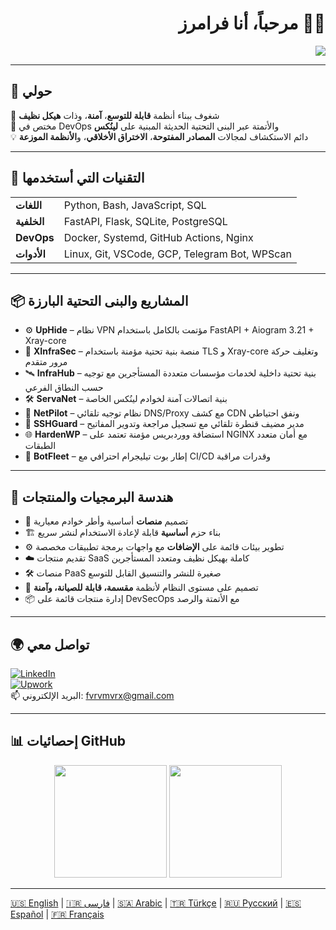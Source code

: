 <!-- GitHub Profile README by Faramarz Derakhshani -->
<h1 align="right">مرحباً، أنا فرامرز 👨‍💻</h1>

<p align="right">
  <img src="https://readme-typing-svg.herokuapp.com/?lines=Full-Stack+Developer;DevOps+Engineer;Linux+Automation+Expert;Clean+Architecture+Lover;Cybersecurity+Explorer&left=true&width=700&height=45">
</p>

---

## 🚀 حولي

🎯 شغوف ببناء أنظمة **قابلة للتوسع**، **آمنة**، وذات **هيكل نظيف**  
🔧 مختص في DevOps والأتمتة عبر البنى التحتية الحديثة المبنية على **لينُكس**  
💡 دائم الاستكشاف لمجالات **المصادر المفتوحة**، **الاختراق الأخلاقي**، و**الأنظمة الموزعة**

---

## 🧰 التقنيات التي أستخدمها

<table>
<tr>
  <td><strong>اللغات</strong></td>
  <td>Python, Bash, JavaScript, SQL</td>
</tr>
<tr>
  <td><strong>الخلفية</strong></td>
  <td>FastAPI, Flask, SQLite, PostgreSQL</td>
</tr>
<tr>
  <td><strong>DevOps</strong></td>
  <td>Docker, Systemd, GitHub Actions, Nginx</td>
</tr>
<tr>
  <td><strong>الأدوات</strong></td>
  <td>Linux, Git, VSCode, GCP, Telegram Bot, WPScan</td>
</tr>
</table>

---

## 📦 المشاريع والبنى التحتية البارزة

- ⚙️ **UpHide** – نظام VPN مؤتمت بالكامل باستخدام FastAPI + Aiogram 3.21 + Xray-core  
- 🧠 **XInfraSec** – منصة بنية تحتية مؤمنة باستخدام TLS و Xray-core وتغليف حركة مرور متقدم  
- 🛰️ **InfraHub** – بنية تحتية داخلية لخدمات مؤسسات متعددة المستأجرين مع توجيه حسب النطاق الفرعي  
- 🛠️ **ServaNet** – بنية اتصالات آمنة لخوادم لينُكس الخاصة  
- 🧭 **NetPilot** – نظام توجيه تلقائي DNS/Proxy مع كشف CDN ونفق احتياطي  
- 🔐 **SSHGuard** – مدير مضيف قنطرة تلقائي مع تسجيل مراجعة وتدوير المفاتيح  
- 🌐 **HardenWP** – استضافة ووردبريس مؤمنة تعتمد على NGINX مع أمان متعدد الطبقات  
- 🤖 **BotFleet** – إطار بوت تيليجرام احترافي مع CI/CD وقدرات مراقبة

---

## 🧩 هندسة البرمجيات والمنتجات

- 🧱 تصميم **منصات** أساسية وأطر خوادم معيارية  
- 🏗️ بناء حزم **أساسية** قابلة لإعادة الاستخدام لنشر سريع  
- ⚙️ تطوير بيئات قائمة على **الإضافات** مع واجهات برمجة تطبيقات مخصصة  
- ☁️ تقديم منتجات SaaS كاملة بهيكل نظيف ومتعدد المستأجرين  
- 🛠️ منصات PaaS صغيرة للنشر والتنسيق القابل للتوسع  
- 🧠 تصميم على مستوى النظام لأنظمة **مقسمة، قابلة للصيانة، وآمنة**  
- 📦 إدارة منتجات قائمة على DevSecOps مع الأتمتة والرصد

---

## 🌍 تواصل معي

[![LinkedIn](https://img.shields.io/badge/LinkedIn-الملف_الشخصي-blue?style=flat&logo=linkedin)](https://www.linkedin.com/in/faramarz-derakhshani)  
[![Upwork](https://img.shields.io/badge/Upwork-مستقل-brightgreen?style=flat&logo=upwork)](https://www.upwork.com/freelancers/~01b0220ff9466dec7f)  
📫 البريد الإلكتروني: fvrvmvrx@gmail.com

---

## 📊 إحصائيات GitHub

<p align="center">
  <img src="https://github-readme-stats.vercel.app/api?username=faramarzderakhshani&show_icons=true&theme=tokyonight" height="180" />
  <img src="https://github-readme-stats.vercel.app/api/top-langs/?username=faramarzderakhshani&layout=compact&theme=tokyonight" height="180"/>
</p>

---

[🇺🇸 English](./README.md) | [🇮🇷 فارسی](./README.fa.md) | [🇸🇦 Arabic](./README.ar.md) | [🇹🇷 Türkçe](./README.tr.md) | [🇷🇺 Русский](./README.ru.md) | [🇪🇸 Español](./README.es.md) | [🇫🇷 Français](./README.fr.md)
